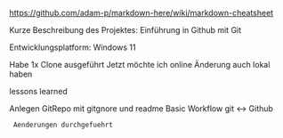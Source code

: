 

https://github.com/adam-p/markdown-here/wiki/markdown-cheatsheet

Kurze Beschreibung des Projektes: Einführung in Github mit Git

Entwicklungsplatform: Windows 11



Habe 1x Clone ausgeführt
Jetzt möchte ich online Änderung auch lokal haben



lessons learned

Anlegen GitRepo mit gitgnore und readme
Basic Workflow git <-> Github



     Aenderungen durchgefuehrt

  
